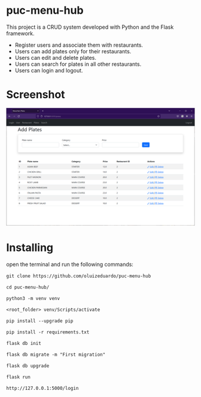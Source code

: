 # puc-menu-hub

This project is a CRUD system developed with Python and the Flask framework. 
* Register users and associate them with restaurants. 
* Users can add plates only for their restaurants.
* Users can edit and delete plates.
* Users can search for plates in all other restaurants.
* Users can login and logout.

# Screenshot

![](docs/screen_add_plates.PNG)

# Installing

open the terminal and run the following commands:


```
git clone https://github.com/oluizeduardo/puc-menu-hub
```
```
cd puc-menu-hub/
```
```
python3 -m venv venv
```
```
<root_folder> venv/Scripts/activate
```
```
pip install --upgrade pip
```
```
pip install -r requirements.txt
```
```
flask db init
```
```
flask db migrate -m "First migration"
```
```
flask db upgrade
```
```
flask run
```
```
http://127.0.0.1:5000/login
```
